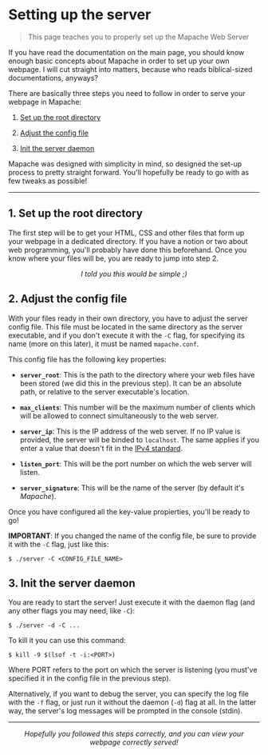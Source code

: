 # Setting up the server

> This page teaches you to properly set up the Mapache Web Server

If you have read the documentation on the main page, you should know enough basic concepts about Mapache in order to set up your own webpage. I will cut straight into matters, because who reads biblical-sized documentations, anyways?

There are basically three steps you need to follow in order to serve your webpage in Mapache:

1. [Set up the root directory](#1-set-up-the-root-directory)

2. [Adjust the config file](#2-adjust-the-config-file)

3. [Init the server daemon](#3-init-the-server-daemon)

Mapache was designed with simplicity in mind, so designed the set-up process to pretty straight forward. You'll hopefully be ready to go with as few tweaks as possible!

***

## 1. Set up the root directory

The first step will be to get your HTML, CSS and other files that form up your webpage in a dedicated directory. If you have a notion or two about web programming, you'll probably have done this beforehand. Once you know where your files will be, you are ready to jump into step 2.

<center><i>I told you this would be simple ;)</i></center>

## 2. Adjust the config file

With your files ready in their own directory, you have to adjust the server config file. This file must be located in the same directory as the server executable, and if you don't execute it with the `-C` flag, for specifying its name (more on this later), it must be named `mapache.conf`.

This config file has the following key properties:

+ **`server_root`**: This is the path to the directory where your web files have been stored (we did this in the previous step). It can be an absolute path, or relative to the server executable's location.

+ **`max_clients`**: This number will be the maximum number of clients which will be allowed to connect simultaneously to the web server.

+ **`server_ip`**: This is the IP address of the web server. If no IP value is provided, the server will be binded to `localhost`. The same applies if you enter a value that doesn't fit in the [IPv4 standard](https://en.wikipedia.org/wiki/IPv4).

+ **`listen_port`**: This will be the port number on which the web server will listen.

+ **`server_signature`**: This will be the name of the server (by default it's *Mapache*).

Once you have configured all the key-value propierties, you'll be ready to go!

**IMPORTANT**: If you changed the name of the config file, be sure to provide it with the `-C` flag, just like this:

```
$ ./server -C <CONFIG_FILE_NAME>
```

## 3. Init the server daemon

You are ready to start the server! Just execute it with the daemon flag (and any other flags you may need, like `-C`):

```
$ ./server -d -C ...
```

To kill it you can use this command:

```
$ kill -9 $(lsof -t -i:<PORT>)
```

Where PORT refers to the port on which the server is listening (you must've specified it in the config file in the previous step).

Alternatively, if you want to debug the server, you can specify the log file with the `-f` flag, or just run it without the daemon (`-d`) flag at all. In the latter way, the server's log messages will be prompted in the console (stdin).

***

<center><i>Hopefully you followed this steps correctly, and you can view your webpage correctly served!</i></center>
